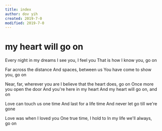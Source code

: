 ```yaml
---
title: index
author: dov yih
created: 2019-7-0
modified: 2019-7-0
---
```


# my heart will go on

Every night in my dreams
I see you, I feel you
That is how I know you, go on

Far across the distance
And spaces, between us
You have come to show you, go on

Near, far, wherever you are
I believe that the heart does, go on
Once more you open the door
And you're here in my heart
And my heart will go on, and on

Love can touch us one time
And last for a life time
And never let go till we're gone

Love was when I loved you
One true time, I hold to
In my life we'll always, go on
